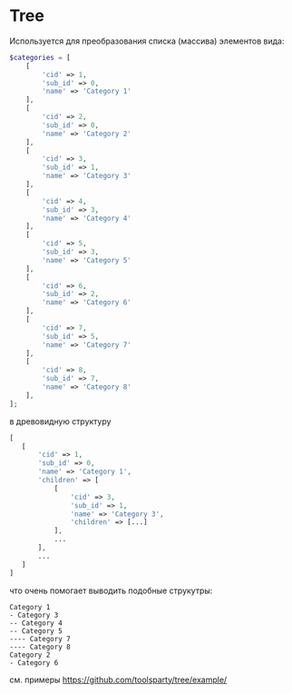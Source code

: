 # Tree

Используется для преобразования списка (массива) элементов вида:
 
 ```php
 $categories = [
     [
         'cid' => 1,
         'sub_id' => 0,
         'name' => 'Category 1'
     ],
     [
         'cid' => 2,
         'sub_id' => 0,
         'name' => 'Category 2'
     ],
     [
         'cid' => 3,
         'sub_id' => 1,
         'name' => 'Category 3'
     ],
     [
         'cid' => 4,
         'sub_id' => 3,
         'name' => 'Category 4'
     ],
     [
         'cid' => 5,
         'sub_id' => 3,
         'name' => 'Category 5'
     ],
     [
         'cid' => 6,
         'sub_id' => 2,
         'name' => 'Category 6'
     ],
     [
         'cid' => 7,
         'sub_id' => 5,
         'name' => 'Category 7'
     ],
     [
         'cid' => 8,
         'sub_id' => 7,
         'name' => 'Category 8'
     ],
 ];
 ```
 в древовидную структуру
 
 ```php
 [
    [
        'cid' => 1,
        'sub_id' => 0,
        'name' => 'Category 1',
        'children' => [
            [
                'cid' => 3,
                'sub_id' => 1,
                'name' => 'Category 3',
                'children' => [...]
            ],
            ...
        ],
        ...
    ]
 ]
 ```
 
 что очень помогает выводить подобные струкутры:
 
 ```
 Category 1
 - Category 3
 -- Category 4
 -- Category 5
 ---- Category 7
 ---- Category 8
 Category 2
 - Category 6
 ```
 
 см. примеры <https://github.com/toolsparty/tree/example/>